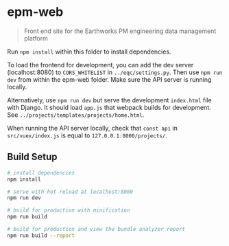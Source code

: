 # epm-web

> Front end site for the Earthworks PM engineering data management platform

Run ```npm install``` within this folder to install dependencies.

To load the frontend for development, you can add the dev server (localhost:8080) to ```CORS_WHITELIST``` in ```../eqc/settings.py```. Then use ```npm run dev``` from within the epm-web folder. Make sure the API server is running locally. 

Alternatively, use ```npm run dev``` but serve the development ```index.html``` file with Django. It should load ```app.js``` that webpack builds for development. See ```../projects/templates/projects/home.html```.

When running the API server locally, check that ```const api``` in ```src/vuex/index.js``` is equal to ```127.0.0.1:8000/projects/```. 

## Build Setup

``` bash
# install dependencies
npm install

# serve with hot reload at localhost:8080
npm run dev

# build for production with minification
npm run build

# build for production and view the bundle analyzer report
npm run build --report
```
